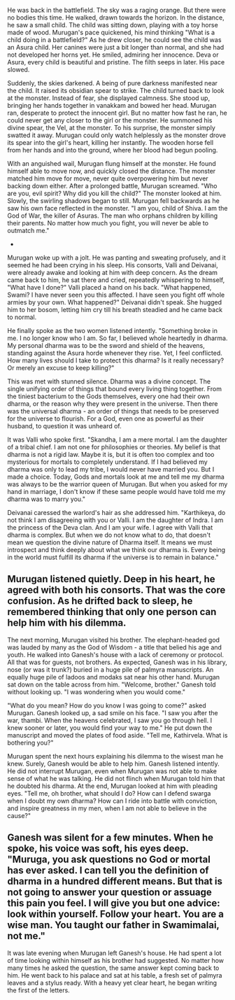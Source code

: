 He was back in the battlefield. The sky was a raging orange. But there were no bodies this time. He walked, drawn towards the horizon. In the distance, he saw a small child. The child was sitting down, playing with a toy horse made of wood. Murugan's pace quickened, his mind thinking "What is a child doing in a battlefield?" As he drew closer, he could see the child was an Asura child. Her canines were just a bit longer than normal, and she had not developed her horns yet. He smiled, admiring her innocence. Deva or Asura, every child is beautiful and pristine. The filth seeps in later.  His pace slowed.

Suddenly, the skies darkened. A being of pure darkness manifested near the child. It raised its obsidian spear to strike. The child turned back to look at the monster. Instead of fear, she displayed calmness. She stood up, bringing her hands together in vanakkam and bowed her head. Murugan ran, desperate to protect the innocent girl. But no matter how fast he ran, he could never get any closer to the girl or the monster. He summoned his divine spear, the Vel, at the monster. To his surprise, the monster simply swatted it away. Murugan could only watch helplessly as the monster drove its spear into the girl's heart, killing her instantly. The wooden horse fell from her hands and into the ground, where her blood had begun pooling.

With an anguished wail, Murugan flung himself at the monster. He found himself able to move now, and quickly closed the distance. The monster matched him move for move, never quite overpowering him but never backing down either. After a prolonged battle, Murugan screamed. "Who are you, evil spirit? Why did you kill the child?" The monster looked at him. Slowly, the swirling shadows began to still. Murugan fell backwards as he saw his own face reflected in the monster. "I am you, child of Shiva. I am the God of War, the killer of Asuras. The man who orphans children by killing their parents. No matter how much you fight, you will never be able to outmatch me."

-

Murugan woke up with a jolt. He was panting and sweating profusely, and it seemed he had been crying in his sleep. His consorts, Valli and Deivanai, were already awake and looking at him with deep concern. As the dream came back to him, he sat there and cried, repeatedly whispering to himself, "What have I done?" Valli placed a hand on his back. "What happened, Swami? I have never seen you this affected. I have seen you fight off whole armies by your own. What happened?" Deivanai didn't speak. She hugged him to her bosom, letting him cry till his breath steadied and he came back to normal.

He finally spoke as the two women listened intently. "Something broke in me. I no longer know who I am. So far, I believed whole heartedly in dharma. My personal dharma was to be the sword and shield of the heavens, standing against the Asura horde whenever they rise. Yet, I feel conflicted. How many lives should I take to protect this dharma? Is it really necessary? Or merely an excuse to keep killing?" 

This was met with stunned silence. Dharma was a divine concept. The single unifying order of things that bound every living thing together. From the tiniest bacterium to the Gods themselves, every one had their own dharma, or the reason why they were present in the universe. Then there was the universal dharma - an order of things that needs to be preserved for the universe to flourish. For a God, even one as powerful as their husband, to question it was unheard of.

It was Valli who spoke first. "Skandha, I am a mere mortal. I am the daughter of a tribal chief. I am not one for philosophies or theories. My belief is that dharma is not a rigid law. Maybe it is, but it is often too complex and too mysterious for mortals to completely understand. If I had believed my dharma was only to lead my tribe, I would never have married you. But I made a choice. Today, Gods and mortals look at me and tell me my dharma was always to be the warrior queen of Murugan. But when you asked for my hand in marriage, I don't know if these same people would have told me my dharma was to marry you."

Deivanai caressed the warlord's hair as she addressed him. "Karthikeya, do not think I am disagreeing with you or Valli. I am the daughter of Indra. I am the princess of the Deva clan. And I am your wife. I agree with Valli that dharma is complex. But when we do not know what to do, that doesn't mean we question the divine nature of Dharma itself. It means we must introspect and think deeply about what we think our dharma is. Every being in the world must fulfill its dharma if the universe is to remain in balance."

Murugan listened quietly. Deep in his heart, he agreed with both his consorts. That was the core confusion. As he drifted back to sleep, he remembered thinking that only one person can help him with his dilemma. 
---
The next morning, Murugan visited his brother. The elephant-headed god was lauded by many as the God of Wisdom - a title that belied his age and youth. He walked into Ganesh's house with a lack of ceremony or protocol. All that was for guests, not brothers. As expected, Ganesh was in his library, nose (or was it trunk?) buried in a huge pile of palmyra manuscripts. An equally huge pile of ladoos and modaks sat near his other hand. Murugan sat down on the table across from him. "Welcome, brother." Ganesh told without looking up. "I was wondering when you would come."

"What do you mean? How do you know I was going to come?" asked Murugan. Ganesh looked up, a sad smile on his face. "I saw you after the war, thambi. When the heavens celebrated, I saw you go through hell. I knew sooner or later, you would find your way to me." He put down the manuscript and moved the plates of food aside. "Tell me, Kathirvela. What is bothering you?"

Murugan spent the next hours explaining his dilemma to the wisest man he knew. Surely, Ganesh would be able to help him. Ganesh listened intently. He did not interrupt Murugan, even when Murugan was not able to make sense of what he was talking. He did not flinch when Murugan told him that he doubted his dharma. At the end, Murugan looked at him with pleading eyes. "Tell me, oh brother, what should I do? How can I defend swarga when I doubt my own dharma? How can I ride into battle with conviction, and inspire greatness in my men, when I am not able to believe in the cause?"

Ganesh was silent for a few minutes. When he spoke, his voice was soft, his eyes deep. "Muruga, you ask questions no God or mortal has ever asked. I can tell you the definition of dharma in a hundred different means. But that is not going to answer your question or assuage this pain you feel. I will give you but one advice: look within yourself. Follow your heart. You are a wise man. You taught our father in Swamimalai, not me."
---
It was late evening when Murugan left Ganesh's house. He had spent a lot of time looking within himself as his brother had suggested. No matter how many times he asked the question, the same answer kept coming back to him. He went back to his palace and sat at his table, a fresh set of palmyra leaves and a stylus ready. With a heavy yet clear heart, he began writing the first of the letters.
